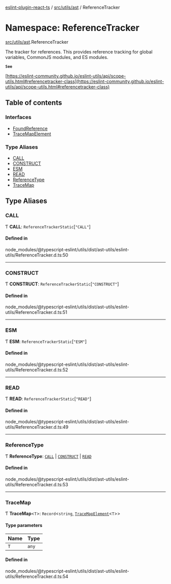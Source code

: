 [eslint-plugin-react-ts](../README.md) / [src/utils/ast](src_utils_ast.md) / ReferenceTracker

# Namespace: ReferenceTracker

[src/utils/ast](src_utils_ast.md).ReferenceTracker

The tracker for references. This provides reference tracking for global variables, CommonJS modules, and ES modules.

**`See`**

[https://eslint-community.github.io/eslint-utils/api/scope-utils.html#referencetracker-class](https://eslint-community.github.io/eslint-utils/api/scope-utils.html#referencetracker-class)

## Table of contents

### Interfaces

- [FoundReference](../interfaces/src_utils_ast.ReferenceTracker.FoundReference.md)
- [TraceMapElement](../interfaces/src_utils_ast.ReferenceTracker.TraceMapElement.md)

### Type Aliases

- [CALL](src_utils_ast.ReferenceTracker.md#call)
- [CONSTRUCT](src_utils_ast.ReferenceTracker.md#construct)
- [ESM](src_utils_ast.ReferenceTracker.md#esm)
- [READ](src_utils_ast.ReferenceTracker.md#read)
- [ReferenceType](src_utils_ast.ReferenceTracker.md#referencetype)
- [TraceMap](src_utils_ast.ReferenceTracker.md#tracemap)

## Type Aliases

### CALL

Ƭ **CALL**: `ReferenceTrackerStatic`[``"CALL"``]

#### Defined in

node_modules/@typescript-eslint/utils/dist/ast-utils/eslint-utils/ReferenceTracker.d.ts:50

___

### CONSTRUCT

Ƭ **CONSTRUCT**: `ReferenceTrackerStatic`[``"CONSTRUCT"``]

#### Defined in

node_modules/@typescript-eslint/utils/dist/ast-utils/eslint-utils/ReferenceTracker.d.ts:51

___

### ESM

Ƭ **ESM**: `ReferenceTrackerStatic`[``"ESM"``]

#### Defined in

node_modules/@typescript-eslint/utils/dist/ast-utils/eslint-utils/ReferenceTracker.d.ts:52

___

### READ

Ƭ **READ**: `ReferenceTrackerStatic`[``"READ"``]

#### Defined in

node_modules/@typescript-eslint/utils/dist/ast-utils/eslint-utils/ReferenceTracker.d.ts:49

___

### ReferenceType

Ƭ **ReferenceType**: [`CALL`](src_utils_ast.ReferenceTracker.md#call) \| [`CONSTRUCT`](src_utils_ast.ReferenceTracker.md#construct) \| [`READ`](src_utils_ast.ReferenceTracker.md#read)

#### Defined in

node_modules/@typescript-eslint/utils/dist/ast-utils/eslint-utils/ReferenceTracker.d.ts:53

___

### TraceMap

Ƭ **TraceMap**<`T`\>: `Record`<`string`, [`TraceMapElement`](../interfaces/src_utils_ast.ReferenceTracker.TraceMapElement.md)<`T`\>\>

#### Type parameters

| Name | Type |
| :------ | :------ |
| `T` | `any` |

#### Defined in

node_modules/@typescript-eslint/utils/dist/ast-utils/eslint-utils/ReferenceTracker.d.ts:54
